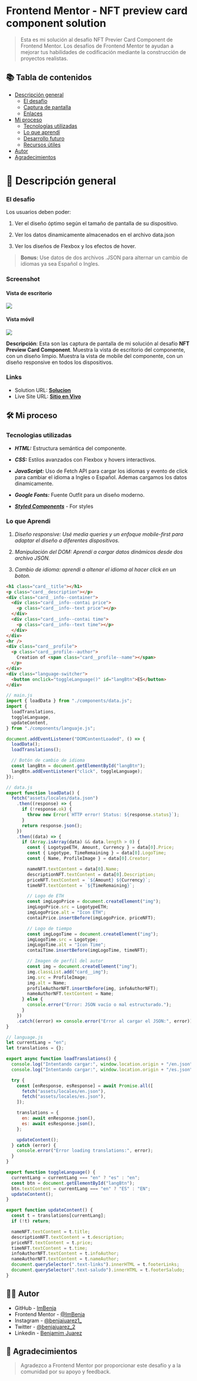 # Frontend Mentor - NFT preview card component solution

> Esta es mi solución al desafío NFT Previer Card Component de Frontend Mentor. Los desafíos de Frontend Mentor te ayudan a mejorar tus habilidades de codificación mediante la construcción de proyectos realistas.

## 📚 Tabla de contenidos

- [Descripción general](#Descripción-general)
  - [El desafío](#the-challenge)
  - [Captura de pantalla](#screenshot)
  - [Enlaces](#links)
- [Mi proceso](#my-process)
  - [Tecnologías utilizadas](#built-with)
  - [Lo que aprendí](#what-i-learned)
  - [Desarrollo futuro](#continued-development)
  - [Recursos útiles](#useful-resources)
- [Autor](#author)
- [Agradecimientos](#acknowledgments)

# 📖 Descripción general

### El desafío

Los usuarios deben poder:

1. Ver el diseño óptimo según el tamaño de pantalla de su dispositivo.

2. Ver los datos dinamicamente almacenados en el archivo data.json

3. Ver los diseños de Flexbox y los efectos de hover.

> **Bonus:** Use datos de dos archivos .JSON para alternar un cambio de idiomas ya sea Español o Ingles.

### Screenshot

#### Vista de escritorio

![](../design/results/Desktop-Result.png)

#### Vista móvil

![](../design/results/Mobile-Result.png)

**Descripción**: Esta son las captura de pantalla de mi solución al desafío **NFT Preview Card Component**. Muestra la vista de escritorio del componente, con un diseño limpio. Muestra la vista de mobile del componente, con un diseño responsive en todos los dispositivos.

### Links

- Solution URL: [**Solucion**](https://github.com/ImBenja/Frontend-Challenges/tree/main/Newbie/Free/01-preview-nft-component-card)
- Live Site URL: [**Sitio en Vivo**](https://component-nft-card.netlify.app/)

## 🛠️ Mi proceso

### Tecnologias utilizadas

- **_HTML:_** Estructura semántica del componente.

- **_CSS:_** Estilos avanzados con Flexbox y hovers interactivos.

- **_JavaScript:_** Uso de Fetch API para cargar los idiomas y evento de click para cambiar el idioma a Ingles o Español.
  Ademas cargamos los datos dinamicamente.

- **_Google Fonts:_** Fuente Outfit para un diseño moderno.

- [**_Styled Components_**](https://styled-components.com/) - For styles

### Lo que Aprendi

1. _Diseño responsive: Usé media queries y un enfoque mobile-first para adaptar el diseño a diferentes dispositivos._

2. _Manipulación del DOM: Aprendí a cargar datos dinámicos desde dos archivo JSON._

3. _Cambio de idioma: aprendi a altenar el idioma al hacer click en un boton._

```html
<h1 class="card__title"></h1>
<p class="card__description"></p>
<div class="card__info--container">
  <div class="card__info--contai price">
    <p class="card__info--text price"></p>
  </div>
  <div class="card__info--contai time">
    <p class="card__info--text time"></p>
  </div>
</div>
<hr />
<div class="card__profile">
  <p class="card__profile--author">
    Creation of <span class="card__profile--name"></span>
  </p>
</div>
<div class="language-switcher">
  <button onclick="toggleLanguage()" id="langBtn">ES</button>
</div>
```

```js
// main.js
import { loadData } from "./components/data.js";
import {
  loadTranslations,
  toggleLanguage,
  updateContent,
} from "./components/languaje.js";

document.addEventListener("DOMContentLoaded", () => {
  loadData();
  loadTranslations();

  // Botón de cambio de idioma
  const langBtn = document.getElementById("langBtn");
  langBtn.addEventListener("click", toggleLanguage);
});
```

```js
// data.js
export function loadData() {
  fetch("assets/locales/data.json")
    .then((response) => {
      if (!response.ok) {
        throw new Error(`HTTP error! Status: ${response.status}`);
      }
      return response.json();
    })
    .then((data) => {
      if (Array.isArray(data) && data.length > 0) {
        const { LogotypeETH, Amount, Currency } = data[0].Price;
        const { Logotype, TimeRemaining } = data[0].LogoTime;
        const { Name, ProfileImage } = data[0].Creator;

        nameNFT.textContent = data[0].Name;
        descriptionNFT.textContent = data[0].Description;
        priceNFT.textContent = `${Amount} ${Currency}`;
        timeNFT.textContent = `${TimeRemaining}`;

        // Logo de ETH
        const imgLogoPrice = document.createElement("img");
        imgLogoPrice.src = LogotypeETH;
        imgLogoPrice.alt = "Icon ETH";
        contaiPrice.insertBefore(imgLogoPrice, priceNFT);

        // Logo de tiempo
        const imgLogoTime = document.createElement("img");
        imgLogoTime.src = Logotype;
        imgLogoTime.alt = "Icon Time";
        contaiTime.insertBefore(imgLogoTime, timeNFT);

        // Imagen de perfil del autor
        const img = document.createElement("img");
        img.classList.add("card__img");
        img.src = ProfileImage;
        img.alt = Name;
        profileAuthorNFT.insertBefore(img, infoAuthorNFT);
        nameAuthorNFT.textContent = Name;
      } else {
        console.error("Error: JSON vacío o mal estructurado.");
      }
    })
    .catch((error) => console.error("Error al cargar el JSON:", error));
}
```

```js
// language.js
let currentLang = "en";
let translations = {};

export async function loadTranslations() {
  console.log("Intentando cargar:", window.location.origin + "/en.json");
  console.log("Intentando cargar:", window.location.origin + "/es.json");

  try {
    const [enResponse, esResponse] = await Promise.all([
      fetch("assets/locales/en.json"),
      fetch("assets/locales/es.json"),
    ]);

    translations = {
      en: await enResponse.json(),
      es: await esResponse.json(),
    };

    updateContent();
  } catch (error) {
    console.error("Error loading translations:", error);
  }
}

export function toggleLanguage() {
  currentLang = currentLang === "en" ? "es" : "en";
  const btn = document.getElementById("langBtn");
  btn.textContent = currentLang === "en" ? "ES" : "EN";
  updateContent();
}

export function updateContent() {
  const t = translations[currentLang];
  if (!t) return;

  nameNFT.textContent = t.title;
  descriptionNFT.textContent = t.description;
  priceNFT.textContent = t.price;
  timeNFT.textContent = t.time;
  infoAuthorNFT.textContent = t.infoAuthor;
  nameAuthorNFT.textContent = t.nameAuthor;
  document.querySelector(".text-links").innerHTML = t.footerLinks;
  document.querySelector(".text-saludo").innerHTML = t.footerSaludo;
}
```

## 👨‍💻 Autor

- GitHub - [ImBenja](https://github.com/ImBenja)
- Frontend Mentor - [@ImBenja](https://www.frontendmentor.io/profile/ImBenja)
- Instagram - [@benjajuarez1\_](https://www.instagram.com/benjajuarez1_/?hl=es)
- Twitter - [@benjajuarez_2](https://x.com/benjajuarez_2)
- Linkedin - [Benjamim Juarez](https://www.linkedin.com/in/benjam%C3%ADn-ju%C3%A1rez-b712592b8/)

## 🙏 Agradecimientos

> Agradezco a Frontend Mentor por proporcionar este desafío y a la comunidad por su apoyo y feedback.
